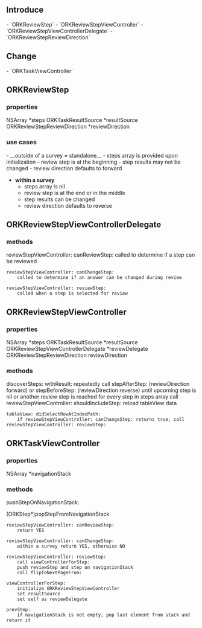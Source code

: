 <h2>Introduce</h2>
- `ORKReviewStep`
- `ORKReviewStepViewController`
- `ORKReviewStepViewControllerDelegate`
- `ORKReviewStepReviewDirection`

<h2>Change</h2>
- `ORKTaskViewController`

<h2>ORKReviewStep</h2>
<h3>properties</h3>
    NSArray *steps
    ORKTaskResultSource *resultSource
    ORKReviewStepReviewDirection *reviewDirection
<h3>use cases</h3>
- __outside of a survey = standalone__
  - steps array is provided upon initialization
  - review step is at the beginning
  - step results may not be changed
  - review direction defaults to forward
		
- __within a survey__
  - steps array is nil
  - review step is at the end or in the middle
  - step results can be changed
  - review direction defaults to reverse			

<h2>ORKReviewStepViewControllerDelegate</h2>
<h3>methods</h3>
    reviewStepViewController: canReviewStep: 
        called to determine if a step can be reviewed
    
    reviewStepViewController: canChangeStep: 
        called to determine if an answer can be changed during review
    
    reviewStepViewController: reviewStep: 
        called when a step is selected for review

<h2>ORKReviewStepViewController</h2>
<h3>properties</h3>
    NSArray *steps
    ORKTaskResultSource *resultSource
    ORKReviewStepViewControllerDelegate *reviewDelegate
    ORKReviewStepReviewDirection reviewDirection
<h3>methods</h3>
    discoverSteps: withResult:
            repeatedly call stepAfterStep: (reviewDirection forward) or stepBeforeStep: (reviewDirection reverse) until upcoming step is nil or another review step is reached
            for every step in steps array
                call reviewStepViewController: shouldIncludeStep:
            reload tableView data			

    tableView: didSelectRowAtIndexPath:
        if reviewStepViewController: canChangeStep: returns true, call reviewStepViewController: reviewStep:

<h2>ORKTaskViewController</h2>
<h3>properties</h3>
    NSArray *navigationStack
    
<h3>methods</h3>
    pushStepOnNavigationStack:

   (ORKStep*)popStepFromNavigationStack

    reviewStepViewController: canReviewStep: 
        return YES

    reviewStepViewController: canChangeStep:
        within a survey return YES, otherwise NO

    reviewStepViewController: reviewStep:
        call viewControllerForStep:
        push reviewStep and step on navigationStack
        call flipToNextPageFrom:

    viewControllerForStep:
        initialize ORKReviewStepViewController
        set resultSource
        set self as reviewDelegate

    prevStep:
        if navigationStack is not empty, pop last element from stack and return it